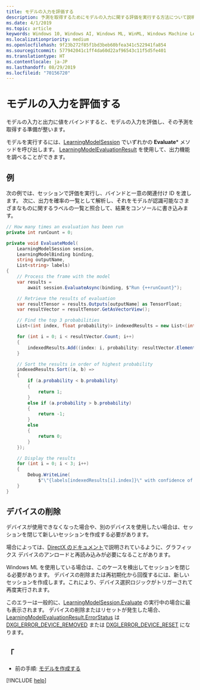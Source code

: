 ```yaml
---
title: モデルの入力を評価する
description: 予測を取得するためにモデルの入力に関する評価を実行する方法について説明します。
ms.date: 4/1/2019
ms.topic: article
keywords: Windows 10, Windows AI, Windows ML, WinML, Windows Machine Learning
ms.localizationpriority: medium
ms.openlocfilehash: 9f23b272f85f1bd3beb60bfea341c522941fa854
ms.sourcegitcommit: 577942041c1ff4da60d22af96543c11f5d5fe401
ms.translationtype: HT
ms.contentlocale: ja-JP
ms.lasthandoff: 08/29/2019
ms.locfileid: "70156720"
---
```

# <a name="evaluate-the-model-inputs"></a>モデルの入力を評価する

モデルの入力と出力に値をバインドすると、モデルの入力を評価し、その予測を取得する準備が整います。

モデルを実行するには、[LearningModelSession](https://docs.microsoft.com/uwp/api/windows.ai.machinelearning.learningmodelsession) でいずれかの **Evaluate*** メソッドを呼び出します。 [LearningModelEvaluationResult](https://docs.microsoft.com/uwp/api/windows.ai.machinelearning.learningmodelevaluationresult) を使用して、出力機能を調べることができます。

## <a name="example"></a>例

次の例では、セッションで評価を実行し、バインドと一意の関連付け ID を渡します。 次に、出力を確率の一覧として解析し、それをモデルが認識可能なさまざまなものに関するラベルの一覧と照合して、結果をコンソールに書き込みます。

```cs
// How many times an evaluation has been run
private int runCount = 0;

private void EvaluateModel(
    LearningModelSession session,
    LearningModelBinding binding,
    string outputName,
    List<string> labels)
{
    // Process the frame with the model
    var results =
        await session.EvaluateAsync(binding, $"Run {++runCount}");

    // Retrieve the results of evaluation
    var resultTensor = results.Outputs[outputName] as TensorFloat;
    var resultVector = resultTensor.GetAsVectorView();

    // Find the top 3 probabilities
    List<(int index, float probability)> indexedResults = new List<(int, float)>();

    for (int i = 0; i < resultVector.Count; i++)
    {
        indexedResults.Add((index: i, probability: resultVector.ElementAt(i)));
    }

    // Sort the results in order of highest probability
    indexedResults.Sort((a, b) =>
    {
        if (a.probability < b.probability)
        {
            return 1;
        }
        else if (a.probability > b.probability)
        {
            return -1;
        }
        else
        {
            return 0;
        }
    });

    // Display the results
    for (int i = 0; i < 3; i++)
    {
        Debug.WriteLine(
            $"\"{labels[indexedResults[i].index]}\" with confidence of {indexedResults[i].probability}");
    }
}
```

## <a name="device-removal"></a>デバイスの削除

デバイスが使用できなくなった場合や、別のデバイスを使用したい場合は、セッションを閉じて新しいセッションを作成する必要があります。

場合によっては、[DirectX のドキュメント](https://docs.microsoft.com/windows/uwp/gaming/handling-device-lost-scenarios)で説明されているように、グラフィックス デバイスのアンロードと再読み込みが必要になることがあります。

Windows ML を使用している場合は、このケースを検出してセッションを閉じる必要があります。 デバイスの削除または再初期化から回復するには、新しいセッションを作成します。これにより、デバイス選択ロジックがトリガーされて再度実行されます。

このエラーは一般的に、[LearningModelSession.Evaluate](https://docs.microsoft.com/uwp/api/windows.ai.machinelearning.learningmodelsession.evaluate) の実行中の場合に最も表示されます。 デバイスの削除またはリセットが発生した場合、[LearningModelEvaluationResult.ErrorStatus](https://docs.microsoft.com/uwp/api/windows.ai.machinelearning.learningmodelevaluationresult.errorstatus) は [DXGI_ERROR_DEVICE_REMOVED](https://docs.microsoft.com/windows/desktop/direct3ddxgi/dxgi-error) または [DXGI_ERROR_DEVICE_RESET](https://docs.microsoft.com/windows/desktop/direct3ddxgi/dxgi-error) になります。

## <a name="see-also"></a>「

* 前の手順: [モデルを作成する](bind-a-model.md)

[!INCLUDE [help](../includes/get-help.md)]

